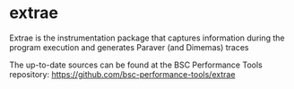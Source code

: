 # extrae
Extrae is the instrumentation package that captures information during the program execution and generates Paraver (and Dimemas) traces

The up-to-date sources can be found at the BSC Performance Tools repository: https://github.com/bsc-performance-tools/extrae
